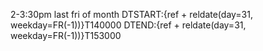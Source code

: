 2-3:30pm last fri of month
DTSTART:{ref + reldate(day=31, weekday=FR(-1))}T140000
DTEND:{ref + reldate(day=31, weekday=FR(-1))}T153000